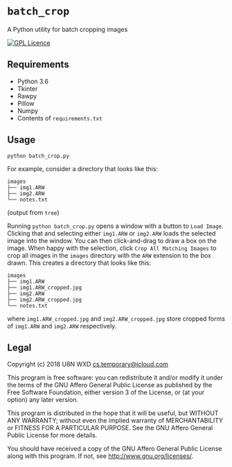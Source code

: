 # `batch_crop`

A Python utility for batch cropping images

[![GPL Licence](https://badges.frapsoft.com/os/gpl/gpl.png?v=103)](LICENSE.txt)

## Requirements
* Python 3.6
* Tkinter
* Rawpy
* Pillow
* Numpy
* Contents of `requirements.txt`

## Usage

`python batch_crop.py`

For example, consider a directory that looks like this:
```
images
├── img1.ARW
├── img2.ARW
└── notes.txt
```
(output from `tree`)

Running `python batch_crop.py` opens a window with a button to `Load Image`.
Clicking that and selecting either `img1.ARW` or `img2.ARW` loads the selected
image into the window. You can then click-and-drag to draw a box on the
image. When happy with the selection, click `Crop All Matching Images` to crop 
all images in the `images` directory with the `ARW` extension to the box drawn. 
This creates a directory that looks like this:

```
images
├── img1.ARW
├── img1.ARW_cropped.jpg
├── img2.ARW
├── img2.ARW_cropped.jpg
└── notes.txt
```

where `img1.ARW_cropped.jpg` and `img2.ARW_cropped.jpg` store cropped forms of
`img1.ARW` and `img2.ARW` respectively.

## Legal
Copyright (c) 2018  U8N WXD <cs.temporary@icloud.com>

This program is free software: you can redistribute it and/or modify
it under the terms of the GNU Affero General Public License as published by
the Free Software Foundation, either version 3 of the License, or
(at your option) any later version.

This program is distributed in the hope that it will be useful,
but WITHOUT ANY WARRANTY; without even the implied warranty of
MERCHANTABILITY or FITNESS FOR A PARTICULAR PURPOSE.  See the
GNU Affero General Public License for more details.

You should have received a copy of the GNU Affero General Public License
along with this program.  If not, see <http://www.gnu.org/licenses/>.